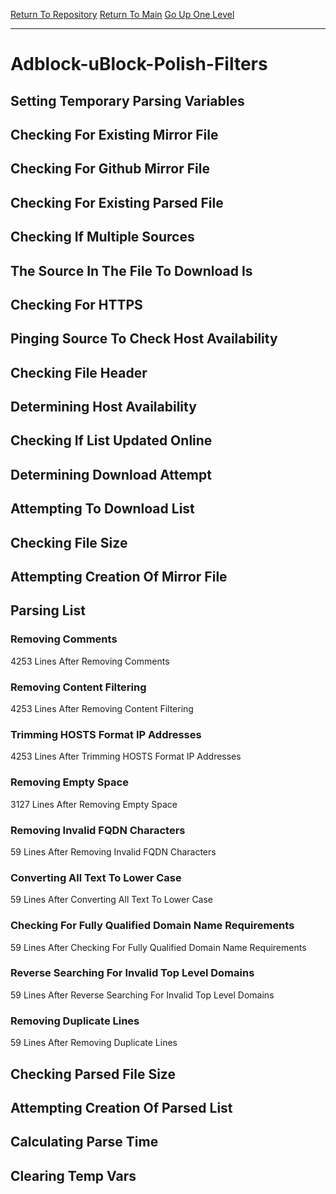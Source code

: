 [Return To Repository](https://github.com/deathbybandaid/piholeparser/)
[Return To Main](https://github.com/deathbybandaid/piholeparser/blob/master/RecentRunLogs/Mainlog.md)
[Go Up One Level](https://github.com/deathbybandaid/piholeparser/blob/master/RecentRunLogs/TopLevelScripts/30-Processing-External-Blacklists.md)
____________________________________
# Adblock-uBlock-Polish-Filters
## Setting Temporary Parsing Variables
## Checking For Existing Mirror File
## Checking For Github Mirror File
## Checking For Existing Parsed File
## Checking If Multiple Sources
## The Source In The File To Download Is
## Checking For HTTPS
## Pinging Source To Check Host Availability
## Checking File Header
## Determining Host Availability
## Checking If List Updated Online
## Determining Download Attempt
## Attempting To Download List
## Checking File Size
## Attempting Creation Of Mirror File
## Parsing List
### Removing Comments
4253 Lines After Removing Comments
### Removing Content Filtering
4253 Lines After Removing Content Filtering
### Trimming HOSTS Format IP Addresses
4253 Lines After Trimming HOSTS Format IP Addresses
### Removing Empty Space
3127 Lines After Removing Empty Space
### Removing Invalid FQDN Characters
59 Lines After Removing Invalid FQDN Characters
### Converting All Text To Lower Case
59 Lines After Converting All Text To Lower Case
### Checking For Fully Qualified Domain Name Requirements
59 Lines After Checking For Fully Qualified Domain Name Requirements
### Reverse Searching For Invalid Top Level Domains
59 Lines After Reverse Searching For Invalid Top Level Domains
### Removing Duplicate Lines
59 Lines After Removing Duplicate Lines
## Checking Parsed File Size
## Attempting Creation Of Parsed List
## Calculating Parse Time
## Clearing Temp Vars
